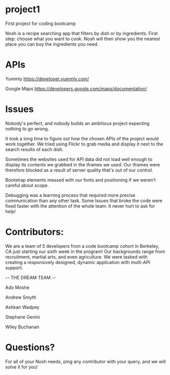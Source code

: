 # project1
First project for coding bootcamp

Nosh is a recipe searching app that filters by dish or by ingredients. First step: choose what you want to cook. Nosh will then show you the nearest place you can buy the ingredients you need.

# APIs

Yummly
https://developer.yummly.com/

Google Maps
https://developers.google.com/maps/documentation/

# Issues

Nobody's perfect, and nobody builds an ambitious project expecting nothing to go wrong.

It took a long time to figure out how the chosen APIs of the project would work together. We tried using Flickr to grab media and display it next to the search results of each dish.

Sometimes the websites used for API data did not load well enough to display its contents we grabbed in the iframes we used. Our iframes were therefore blocked as a result of server quality that's out of our control.

Bootstrap elements messed with our fonts and positioning if we weren’t careful about scope.

Debugging was a learning process that required more precise communication than any other task. Some Issues that broke the code were fixed faster with the attention of the whole team. It never hurt to ask for help!

# Contributors:

We are a team of 5 developers from a code bootcamp cohort in Berkeley, CA just starting our sixth week in the program! Our backgrounds range from recruitment, martial arts, and even agriculture. We were tasked with creating a responsively designed, dynamic application with multi-API support.

-- THE DREAM TEAM --

Ado Moshe

Andrew Smyth

Ashkan Wadpey

Stephane Genini

Wiley Buchanan

# Questions?

For all of your Nosh needs, ping any contributor with your query, and we will solve it for you!